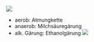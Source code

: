 ![](Pasted%20image%2020250411092147.png)

- aerob: Atmungkette 
- anaerob: Milchsäuregärung
- alk. Gärung: Ethanolgärung
![](Pasted%20image%2020250411092434.png)
